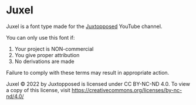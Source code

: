 # Juxel
Juxel is a font type made for the [Juxtopposed](https://youtube.com/@juxtopposed) YouTube channel.

You can only use this font if:
1. Your project is NON-commercial
2. You give proper attribution
3. No derivations are made

Failure to comply with these terms may result in appropriate action.

Juxel © 2022 by Juxtopposed is licensed under CC BY-NC-ND 4.0. To view a copy of this license, visit https://creativecommons.org/licenses/by-nc-nd/4.0/
